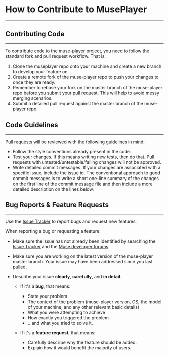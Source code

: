 How to Contribute to MusePlayer
===============================
-------------------------------

Contributing Code
-----------------
-----------------

To contribute code to the muse-player project, you need to follow the standard fork and pull request workflow. That is: 

1. Clone the museplayer repo onto your machine and create a new branch to develop your feature on. 
2. Create a remote fork of the muse-player repo to push your changes to once they are ready.
3. Remember to rebase your fork on the master branch of the muse-player repo before you submit your pull request. This will
help to avoid messy merging scenarios.
4. Submit a detailed pull request against the master branch of the muse-player repo.


Code Guidelines
---------------
---------------

Pull requests will be reviewed with the following guidelines in mind:

- Follow the style conventions already present in the code.
- Test your changes. If this means writing new tests, then do that. Pull requests with untested/untestable/failing changes will not be approved.
- Write detailed commit messages. If your changes are associated with a specific issue, include the issue id. The conventional approach to good
commit messages is to write a short one-line summary of the changes on the first line of the commit message file and then include a more detailed
description on the lines below. 


Bug Reports & Feature Requests
------------------------------
------------------------------

Use the [Issue Tracker](https://bitbucket.org/interaxon/museplayer/issues) to report bugs and request new features.

When reporting a bug or requesting a feature:

- Make sure the issue has not already been identified by searching the [Issue Tracker](https://bitbucket.org/interaxon/museplayer/issues) and the [Muse developer forums](forum.choosemuse.com)
- Make sure you are working on the latest version of the muse-player master branch. Your issue may have been addressed since you last pulled.
- Describe your issue **clearly**, **carefully**, and **in detail**. 
  
    - If it's a **bug**, that means: 
        - State your problem 
        - The context of the problem (muse-player version,
OS, the model of your machine, and any other relevant basic details)
        - What you were attempting to achieve 
        - How exactly you triggered the problem 
        - ...and what you tried to solve it. 

    - If it's a **feature request**, that means: 
        - Carefully describe why the feature should be added. 
        - Explain how it would benefit the majority of users.
